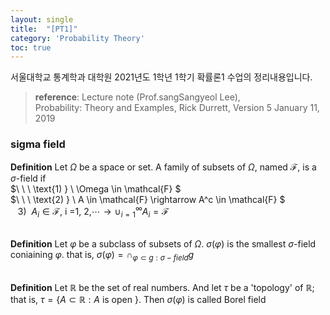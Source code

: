 ```yaml
---
layout: single
title:  "[PT1]"
category: 'Probability Theory'
toc: true
---
```



서울대학교 통계학과 대학원 2021년도 1학년 1학기 확률론1 수업의 정리내용입니다. <br/>
> **reference**: Lecture note (Prof.sangSangyeol Lee),<br/> Probability: Theory and Examples, Rick Durrett, Version 5 January 11, 2019

### sigma field

$\textbf{Definition}$ Let $\Omega$ be a space or set. A family of subsets of $\Omega$, named $\mathcal{F}$, is a $\sigma$-field if <br/>
$\ \ \ \text{1) } \ \Omega \in \mathcal{F} $<br/>
$\ \ \ \text{2) } \ A \in \mathcal{F} \rightarrow A^c \in \mathcal{F} $<br/>
$\ \ \ \text{3) } \ A_i \in \mathcal{F},\ \text{i =1, 2,} \cdots \rightarrow \cup ^\infty _{i=1} A_i = \mathcal{F}$
<br/><br/>

$\textbf{Definition}$ Let $\varphi$ be a subclass of subsets of $\Omega$. $\sigma(\varphi)$ is the smallest $\sigma$-field coniaining $\varphi$.
that is, $\sigma(\varphi) = \cap_{\varphi \subset g : \sigma-field} g$
<br/><br/>

$\textbf{Definition}$ Let $\mathbb{R}$ be the set of real numbers. And let $\tau$ be a 'topology' of $\mathbb{R}$; that is, $\tau = \lbrace A \subset \mathbb{R} : A$ is open $\rbrace$. Then $\sigma(\varphi)$ is called Borel field
